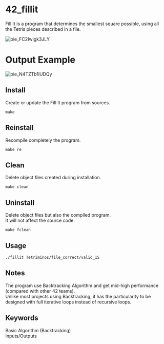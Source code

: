# 42_fillit
Fill It is a program that determines the smallest square possible, using all the Tetris pieces described in a file.

![oie_FC2Iwigk3JLY](https://user-images.githubusercontent.com/52746061/201969927-c2b306f2-2653-4dba-a97d-3c4bc4542051.png)

# Output Example

![oie_N4TZTb1iUDQy](https://user-images.githubusercontent.com/52746061/201970011-57582dc8-c746-468a-bb8e-1bab41c3f227.png)

## Install
Create or update the Fill It program from sources.

`make`

## Reinstall
Recompile completely the program.

`make re`

## Clean
Delete object files created during installation.

`make clean`

## Uninstall
Delete object files but also the compiled program.  
It will not affect the source code.

`make fclean`

## Usage

`./fillit Tetriminos/file_correct/valid_15`

## Notes
The program use Backtracking Algorithm and get mid-high performance (compared with other 42 teams).  
Unlike most projects using Backtracking, it has the particularity to be designed with full iterative loops instead of recursive loops.

## Keywords
Basic Algorithm (Backtracking)  
Inputs/Outputs  
